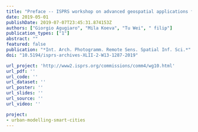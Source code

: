 ```yaml
---
title: "Preface -- ISPRS workshop on advanced geospatial applications for smart cities and regions (SmartGeoApps 2019)"
date: 2019-05-01
publishDate: 2019-07-07T23:45:31.874153Z
authors: ["Giorgio Agugiaro", "Mila Koeva", "Tu Wei", " filip"]
publication_types: ["1"]
abstract: ""
featured: false
publication: "*Int. Arch. Photogramm. Remote Sens. Spatial Inf. Sci.*"
doi: "10.5194/isprs-archives-XLII-2-W13-1287-2019"

url_project: 'http://www2.isprs.org/commissions/comm4/wg10.html'
url_pdf: ''
url_code: ''
url_dataset: ''
url_poster: ''
url_slides: ''
url_source: ''
url_video: ''

project:
- urban-modelling-smart-cities
---
```


